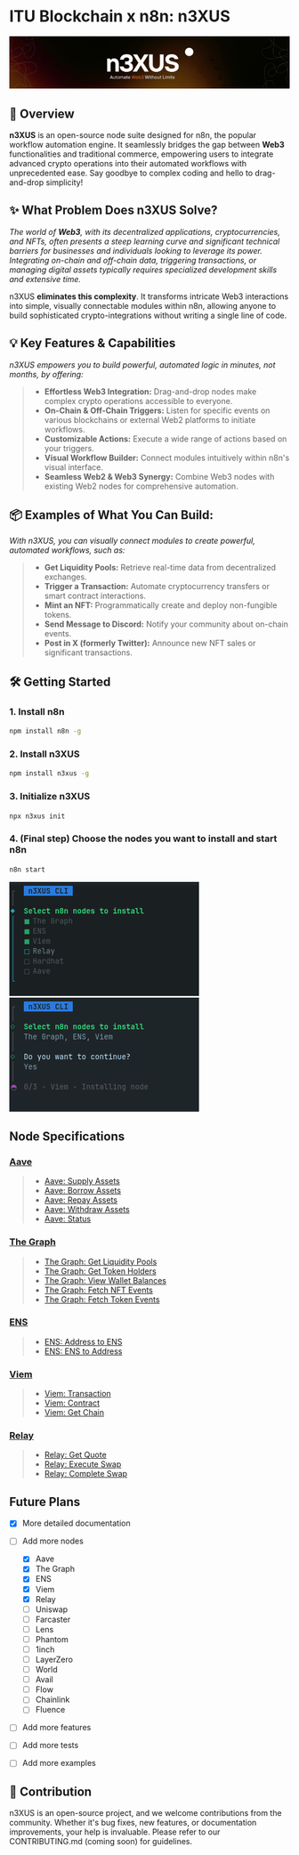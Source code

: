 # ITU Blockchain x n8n: n3XUS

![Banner](./Assets/banner.png)

## 🚀 Overview

**n3XUS** is an open-source node suite designed for n8n, the popular workflow automation engine. It seamlessly bridges the gap between **Web3** functionalities and traditional commerce, empowering users to integrate advanced crypto operations into their automated workflows with unprecedented ease. Say goodbye to complex coding and hello to drag-and-drop simplicity!

## ✨ What Problem Does n3XUS Solve?

*The world of **Web3**, with its decentralized applications, cryptocurrencies, and NFTs, often presents a steep learning curve and significant technical barriers for businesses and individuals looking to leverage its power. Integrating on-chain and off-chain data, triggering transactions, or managing digital assets typically requires specialized development skills and extensive time.*

n3XUS **eliminates this complexity**. It transforms intricate Web3 interactions into simple, visually connectable modules within n8n, allowing anyone to build sophisticated crypto-integrations without writing a single line of code.

## 💡  Key Features & Capabilities

*n3XUS empowers you to build powerful, automated logic in minutes, not months, by offering:*

> - **Effortless Web3 Integration:** Drag-and-drop nodes make complex crypto operations accessible to everyone.
> -  **On-Chain & Off-Chain Triggers:** Listen for specific events on various blockchains or external Web2 platforms to initiate workflows.
> - **Customizable Actions:** Execute a wide range of actions based on your triggers.
> - **Visual Workflow Builder:** Connect modules intuitively within n8n's visual interface.
> - **Seamless Web2 & Web3 Synergy:** Combine Web3 nodes with existing Web2 nodes for comprehensive automation.

## 📦 Examples of What You Can Build:

*With n3XUS, you can visually connect modules to create powerful, automated workflows, such as:*

> - **Get Liquidity Pools:** Retrieve real-time data from decentralized exchanges.
> - **Trigger a Transaction:** Automate cryptocurrency transfers or smart contract interactions.
> - **Mint an NFT:** Programmatically create and deploy non-fungible tokens.
> - **Send Message to Discord:** Notify your community about on-chain events.
> - **Post in X (formerly Twitter):** Announce new NFT sales or significant transactions.

## 🛠️ Getting Started

### 1. Install n8n

```bash
npm install n8n -g
```

### 2. Install n3XUS

```bash
npm install n3xus -g
```

### 3. Initialize n3XUS

```bash
npx n3xus init
```

### 4. (Final step) Choose the nodes you want to install and start n8n

```bash
n8n start
```

![CLI_1](./Assets/CLI_1.png)
![CLI_2](./Assets/CLI_2.png)

## Node Specifications

 ### [Aave](./Nodes/AaveNode/README.md#Nodes)
>  - [Aave: Supply Assets](./Nodes/AaveNode/README.md#Aave-Supply-Assets)
 > - [Aave: Borrow Assets](./Nodes/AaveNode/README.md#Aave-Borrow-Assets)
  >- [Aave: Repay Assets](./Nodes/AaveNode/README.md#Aave-Repay-Assets)
 > - [Aave: Withdraw Assets](./Nodes/AaveNode/README.md#Aave-Withdraw-Assets)
 > - [Aave: Status](./Nodes/AaveNode/README.md#Aave-Status)
>
### [The Graph](./Nodes/TheGraph/README.md#Nodes) 
 > - [The Graph: Get Liquidity Pools](./Nodes/TheGraph/README.md#The-Graph-Get-Liquidity-Pools)
 > - [The Graph: Get Token Holders](./Nodes/TheGraph/README.md#The-Graph-Get-Token-Holders)
 > - [The Graph: View Wallet Balances](./Nodes/TheGraph/README.md#The-Graph-View-Wallet-Balances)
 > - [The Graph: Fetch NFT Events](./Nodes/TheGraph/README.md#The-Graph-Fetch-NFT-Events)
 > - [The Graph: Fetch Token Events](./Nodes/TheGraph/README.md#The-Graph-Fetch-Token-Events)


 ### [ENS](./Nodes/ENS/README.md#Nodes) 
 > - [ENS: Address to ENS](./Nodes/ENS/README.md#ENS-Address-to-ENS)
 > - [ENS: ENS to Address](./Nodes/ENS/README.md#ENS-ENS-to-Address)
 >
### [Viem](./Nodes/Viem/README.md#Nodes) 
 > - [Viem: Transaction](./Nodes/Viem/README.md#Viem-Transaction)
 > - [Viem: Contract](./Nodes/Viem/README.md#Viem-Contract)
 > - [Viem: Get Chain](./Nodes/Viem/README.md#Viem-Get-Chain)
>
### [Relay](./Nodes/RelayNode/README.md#Nodes) 
 > - [Relay: Get Quote](./Nodes/RelayNode/README.md#Relay-Get-Quote)
 > - [Relay: Execute Swap](./Nodes/RelayNode/README.md#Relay-Execute-Swap)
 > - [Relay: Complete Swap](./Nodes/RelayNode/README.md#Relay-Complete-Swap)
>

## Future Plans

- [x] More detailed documentation
- [ ] Add more nodes
    - [x] Aave  
    - [x] The Graph  
    - [x] ENS  
    - [x] Viem  
    - [x] Relay  
    - [ ] Uniswap  
    - [ ] Farcaster  
    - [ ] Lens  
    - [ ] Phantom  
    - [ ] 1inch  
    - [ ] LayerZero  
    - [ ] World  
    - [ ] Avail  
    - [ ] Flow  
    - [ ] Chainlink  
    - [ ] Fluence 
- [ ] Add more features
- [ ] Add more tests
- [ ] Add more examples


## 🤝 Contribution

n3XUS is an open-source project, and we welcome contributions from the community. Whether it's bug fixes, new features, or documentation improvements, your help is invaluable. Please refer to our CONTRIBUTING.md (coming soon) for guidelines.
